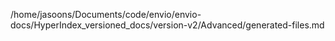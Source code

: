 /home/jasoons/Documents/code/envio/envio-docs/HyperIndex_versioned_docs/version-v2/Advanced/generated-files.md